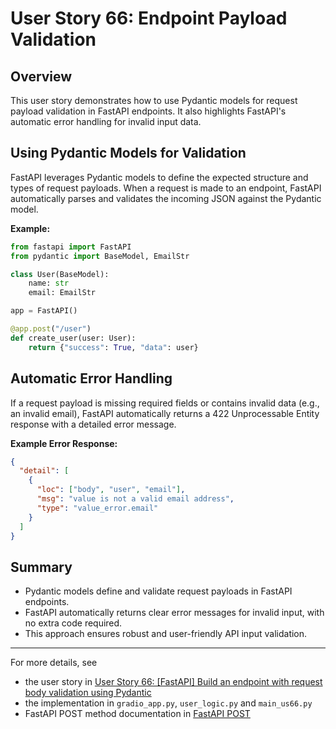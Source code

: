 # User Story 66: Endpoint Payload Validation

## Overview
This user story demonstrates how to use Pydantic models for request payload validation in FastAPI endpoints. It also highlights FastAPI's automatic error handling for invalid input data.

## Using Pydantic Models for Validation
FastAPI leverages Pydantic models to define the expected structure and types of request payloads. When a request is made to an endpoint, FastAPI automatically parses and validates the incoming JSON against the Pydantic model.

**Example:**
```python
from fastapi import FastAPI
from pydantic import BaseModel, EmailStr

class User(BaseModel):
    name: str
    email: EmailStr

app = FastAPI()

@app.post("/user")
def create_user(user: User):
    return {"success": True, "data": user}
```

## Automatic Error Handling
If a request payload is missing required fields or contains invalid data (e.g., an invalid email), FastAPI automatically returns a 422 Unprocessable Entity response with a detailed error message.

**Example Error Response:**
```json
{
  "detail": [
    {
      "loc": ["body", "user", "email"],
      "msg": "value is not a valid email address",
      "type": "value_error.email"
    }
  ]
}
```

## Summary
- Pydantic models define and validate request payloads in FastAPI endpoints.
- FastAPI automatically returns clear error messages for invalid input, with no extra code required.
- This approach ensures robust and user-friendly API input validation.

---
For more details, see 
 - the user story in [User Story 66: [FastAPI] Build an endpoint with request body validation using Pydantic](https://dev.azure.com/gabriel-raby/Python/_workitems/edit/66)
 - the implementation in `gradio_app.py`, `user_logic.py` and `main_us66.py`
 - FastAPI POST method documentation in [FastAPI POST](https://fastapi.tiangolo.com/reference/fastapi/#fastapi.FastAPI.post)
